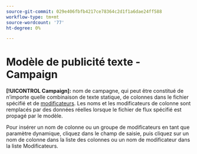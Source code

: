```yaml
---
source-git-commit: 029e406fbfb4217ce78364c2d1f1a6dae24ff588
workflow-type: tm+mt
source-wordcount: '77'
ht-degree: 0%

---
```

# Modèle de publicité texte - Campaign

**[!UICONTROL Campaign]:** nom de campagne, qui peut être constitué de n’importe quelle combinaison de texte statique, de colonnes dans le fichier spécifié et de [modificateurs](/help/search-social-commerce/campaign-management/inventory-feeds/modifiers-manage.md). Les noms et les modificateurs de colonne sont remplacés par des données réelles lorsque le fichier de flux spécifié est propagé par le modèle.

Pour insérer un nom de colonne ou un groupe de modificateurs en tant que paramètre dynamique, cliquez dans le champ de saisie, puis cliquez sur un nom de colonne dans la liste des colonnes ou un nom de modificateur dans la liste Modificateurs.
